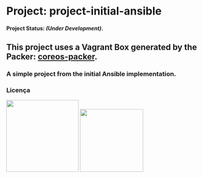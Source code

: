 
# Project: project-initial-ansible

#### Project Status: *(Under Development)*.

## This project uses a Vagrant Box generated by the Packer: **[coreos-packer](https://github.com/alisonbuss/coreos-packer/)**.

### A simple project from the initial Ansible implementation. 

### Licença

[<img width="190" src="https://raw.githubusercontent.com/alisonbuss/my-licenses/master/files/logo-open-source-550x200px.png">](https://opensource.org/licenses)
[<img width="166" src="https://raw.githubusercontent.com/alisonbuss/my-licenses/master/files/icon-license-mit-500px.png">](https://github.com/alisonbuss/project-initial-ansible/blob/master/LICENSE)
